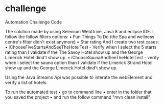 # challenge
Automation Challenge Code

The solution made by using Selenium WebDrive, Java 8 and eclipse IDE.
I follow the follow filters options:
    • Fun Things To Do (the Spa and wellness centre's filter didn't exist anymore)
    • Star rating
And I create two test cases:
    • iChooseFiveStartsAndSeeTheHotelTest - Verify when I select the 5 starts rating than I validate if the The Savoy Hotel show up and the George Limerick Hotel dind't show up.
    • iChooseSaunaAndSeeTheHotelTest - verify when I select the sauna option than I validate if the Limerick Strand Hotel show up and the George Limerick Hotel dind't show up.
    
Using the Java Streams Api was possible to interate the webElement and verify a list of hotels.

To run the automated test 
    • go to command line
    • enter in the folder that you saved the project
    • and run the follow command "mvn clean install"
    
    
